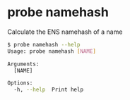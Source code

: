 # probe namehash

Calculate the ENS namehash of a name

```bash
$ probe namehash --help
Usage: probe namehash [NAME]

Arguments:
  [NAME]  

Options:
  -h, --help  Print help
```